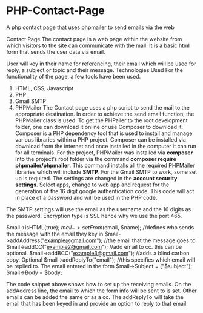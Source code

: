 # PHP-Contact-Page
A php contact page that uses phpmailer to send emails via the web

 Contact Page
The contact page is a web page within the website from which visitors to the site can communicate with the mall. It is a basic html form that sends the user data via email. 
 
User will key in their name for referencing, their email which will be used for reply, a subject or topic and their message. 
Technologies Used
For the functionality of the page, a few tools have been used. 
1.	HTML, CSS, Javascript
2.	PHP
3.	Gmail SMTP
4.	PHPMailer
The Contact page uses a php script to send the mail to the appropriate destination. In order to achieve the send email function, the PHPMailer class is used. 
To get the PHPailer to the root development folder, one can download it online or use Composer to download it.
Composer is a PHP dependency tool that is used to install and manage various libraries within a PHP project. Composer can be installed via download from the internet and once installed in the computer it can run for all terminals. 
For the project, PHPMailer was installed via **composer** into the project’s root folder via the command **composer require phpmailer/phpmailer**. This command installs all the required PHPMailer libraries which will include **SMTP**. 
For the Gmail SMTP to work, some set up is required. The settings are changed in the **account security settings**. Select apps, change to web app and request for the generation of the 16 digit google authentication code. This code will act in place of a password and will be used in the PHP code. 
       
The SMTP settings will use the email as the username and the 16 digits as the password. Encryption type is SSL hence why we use the port 465.

$mail->isHTML(true);
$mail->setFrom($email, $name); //defines who sends the message with the email they key in
$mail->addAddress("example@gmail.com"); //the email that the message goes to
$mail->addCC("example2@gmail.com"); //add email to cc. this can be optional. 
$mail->addBCC("example3@gmail.com"); //adds a blind carbon copy. Optional
$mail->addReplyTo("email"); //this specifies which email will be replied to. The email entered in the form
$mail->Subject = ("$subject");
$mail->Body = $body;

The code snippet above shows how to set up the receiving emails. On the addAddress line, the email to which the form info will be sent to is set. Other emails can be added the same or as a cc. The addReplyTo will take the email that has been keyed in and provide an option to reply to that email.

